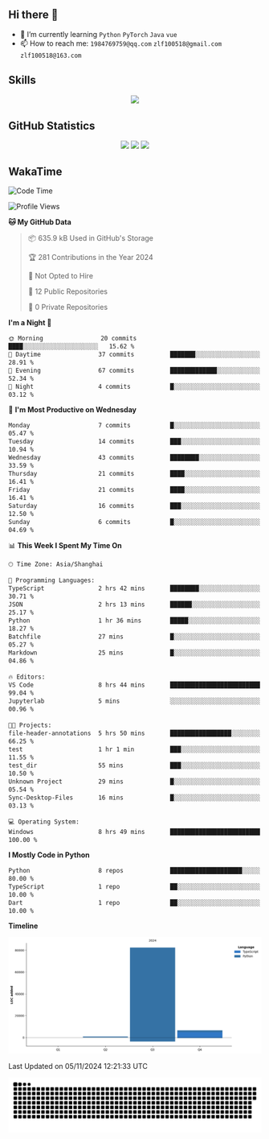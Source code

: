 ## Hi there 👋

- 🌱 I’m currently learning `Python` `PyTorch` `Java` `vue`
- 📫 How to reach me: `1984769759@qq.com` `zlf100518@gmail.com` `zlf100518@163.com`

## Skills
<div align="center"> <img src="https://skillicons.dev/icons?i=python,linux,git,github,html,css,js" /> </div>

## GitHub Statistics

<div align="center">
  <img src="https://github-readme-stats.vercel.app/api?username=CloudSwordSage&show_icons=true&theme=tokyonight" />
  <img src="https://github-readme-stats.vercel.app/api/top-langs/?username=CloudSwordSage&show_icons=true&theme=tokyonight" />
  <img src="https://github-readme-activity-graph.vercel.app/graph?username=CloudSwordSage&theme=xcode" />
</div>

## WakaTime

<!--START_SECTION:waka-->
![Code Time](http://img.shields.io/badge/Code%20Time-192%20hrs%2017%20mins-blue)

![Profile Views](http://img.shields.io/badge/Profile%20Views-0-blue)

**🐱 My GitHub Data** 

> 📦 635.9 kB Used in GitHub's Storage 
 > 
> 🏆 281 Contributions in the Year 2024
 > 
> 🚫 Not Opted to Hire
 > 
> 📜 12 Public Repositories 
 > 
> 🔑 0 Private Repositories 
 > 
**I'm a Night 🦉** 

```text
🌞 Morning                20 commits          ████░░░░░░░░░░░░░░░░░░░░░   15.62 % 
🌆 Daytime                37 commits          ███████░░░░░░░░░░░░░░░░░░   28.91 % 
🌃 Evening                67 commits          █████████████░░░░░░░░░░░░   52.34 % 
🌙 Night                  4 commits           █░░░░░░░░░░░░░░░░░░░░░░░░   03.12 % 
```
📅 **I'm Most Productive on Wednesday** 

```text
Monday                   7 commits           █░░░░░░░░░░░░░░░░░░░░░░░░   05.47 % 
Tuesday                  14 commits          ███░░░░░░░░░░░░░░░░░░░░░░   10.94 % 
Wednesday                43 commits          ████████░░░░░░░░░░░░░░░░░   33.59 % 
Thursday                 21 commits          ████░░░░░░░░░░░░░░░░░░░░░   16.41 % 
Friday                   21 commits          ████░░░░░░░░░░░░░░░░░░░░░   16.41 % 
Saturday                 16 commits          ███░░░░░░░░░░░░░░░░░░░░░░   12.50 % 
Sunday                   6 commits           █░░░░░░░░░░░░░░░░░░░░░░░░   04.69 % 
```


📊 **This Week I Spent My Time On** 

```text
🕑︎ Time Zone: Asia/Shanghai

💬 Programming Languages: 
TypeScript               2 hrs 42 mins       ████████░░░░░░░░░░░░░░░░░   30.71 % 
JSON                     2 hrs 13 mins       ██████░░░░░░░░░░░░░░░░░░░   25.17 % 
Python                   1 hr 36 mins        █████░░░░░░░░░░░░░░░░░░░░   18.27 % 
Batchfile                27 mins             █░░░░░░░░░░░░░░░░░░░░░░░░   05.27 % 
Markdown                 25 mins             █░░░░░░░░░░░░░░░░░░░░░░░░   04.86 % 

🔥 Editors: 
VS Code                  8 hrs 44 mins       █████████████████████████   99.04 % 
Jupyterlab               5 mins              ░░░░░░░░░░░░░░░░░░░░░░░░░   00.96 % 

🐱‍💻 Projects: 
file-header-annotations  5 hrs 50 mins       █████████████████░░░░░░░░   66.25 % 
test                     1 hr 1 min          ███░░░░░░░░░░░░░░░░░░░░░░   11.55 % 
test_dir                 55 mins             ███░░░░░░░░░░░░░░░░░░░░░░   10.50 % 
Unknown Project          29 mins             █░░░░░░░░░░░░░░░░░░░░░░░░   05.54 % 
Sync-Desktop-Files       16 mins             █░░░░░░░░░░░░░░░░░░░░░░░░   03.13 % 

💻 Operating System: 
Windows                  8 hrs 49 mins       █████████████████████████   100.00 % 
```

**I Mostly Code in Python** 

```text
Python                   8 repos             ████████████████████░░░░░   80.00 % 
TypeScript               1 repo              ██░░░░░░░░░░░░░░░░░░░░░░░   10.00 % 
Dart                     1 repo              ██░░░░░░░░░░░░░░░░░░░░░░░   10.00 % 
```



**Timeline**

![Lines of Code chart](https://raw.githubusercontent.com/CloudSwordSage/CloudSwordSage/main/assets/bar_graph.png)


 Last Updated on 05/11/2024 12:21:33 UTC
<!--END_SECTION:waka-->

<div align="center"><img src="./assets/github-snake-dark.svg" /></div>
